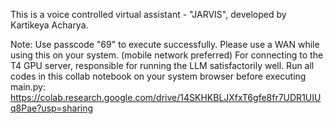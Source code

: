 This is a voice controlled virtual assistant - "JARVIS", developed by Kartikeya Acharya.

Note:
Use passcode "69" to execute successfully.
Please use a WAN while using this on your system. (mobile network preferred)
For connecting to the T4 GPU server, responsible for running the LLM satisfactorily well. Run all codes in this collab notebook on your system browser before executing main.py:
https://colab.research.google.com/drive/14SKHKBLJXfxT6gfe8fr7UDR1UIUq8Pae?usp=sharing

